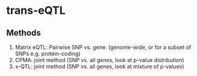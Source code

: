 # trans-eQTL
## Methods
1. Matrix eQTL: Pairwise SNP vs. gene. (genome-wide, or for a subset of SNPs e.g. protein-coding)
2. CPMA: joint method (SNP vs. all genes, look at p-value distribution)
3. x-QTL: joint method (SNP vs. all genes, look at mixture of p-values)
